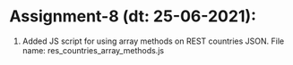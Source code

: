# Assignment-8 (dt: 25-06-2021):
1. Added JS script for using array methods on REST countries JSON. File name: res_countries_array_methods.js
